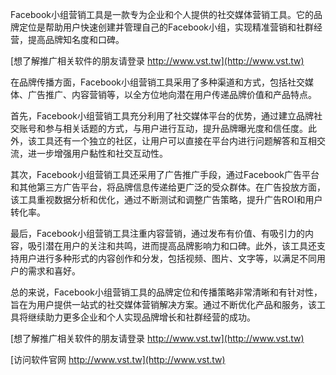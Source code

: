 Facebook小组营销工具是一款专为企业和个人提供的社交媒体营销工具。它的品牌定位是帮助用户快速创建并管理自己的Facebook小组，实现精准营销和社群经营，提高品牌知名度和口碑。

[想了解推广相关软件的朋友请登录 http://www.vst.tw](http://www.vst.tw)

在品牌传播方面，Facebook小组营销工具采用了多种渠道和方式，包括社交媒体、广告推广、内容营销等，以全方位地向潜在用户传递品牌价值和产品特点。

首先，Facebook小组营销工具充分利用了社交媒体平台的优势，通过建立品牌社交账号和参与相关话题的方式，与用户进行互动，提升品牌曝光度和信任度。此外，该工具还有一个独立的社区，让用户可以直接在平台内进行问题解答和互相交流，进一步增强用户黏性和社交互动性。

其次，Facebook小组营销工具还采用了广告推广手段，通过Facebook广告平台和其他第三方广告平台，将品牌信息传递给更广泛的受众群体。在广告投放方面，该工具重视数据分析和优化，通过不断测试和调整广告策略，提升广告ROI和用户转化率。

最后，Facebook小组营销工具注重内容营销，通过发布有价值、有吸引力的内容，吸引潜在用户的关注和共鸣，进而提高品牌影响力和口碑。此外，该工具还支持用户进行多种形式的内容创作和分发，包括视频、图片、文字等，以满足不同用户的需求和喜好。

总的来说，Facebook小组营销工具的品牌定位和传播策略非常清晰和有针对性，旨在为用户提供一站式的社交媒体营销解决方案。通过不断优化产品和服务，该工具将继续助力更多企业和个人实现品牌增长和社群经营的成功。

[想了解推广相关软件的朋友请登录 http://www.vst.tw](http://www.vst.tw)


[访问软件官网 http://www.vst.tw](http://www.vst.tw)
